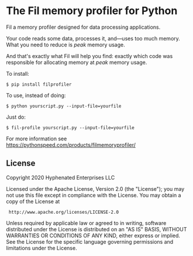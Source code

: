 # The Fil memory profiler for Python

Fil a memory profiler designed for data processing applications.

Your code reads some data, processes it, and—uses too much memory.
What you need to reduce is _peak_ memory usage.

And that's exactly what Fil will help you find: exactly which code was responsible for allocating memory at _peak_ memory usage.

To install:

```
$ pip install filprofiler
```

To use, instead of doing:

```
$ python yourscript.py --input-file=yourfile
```

Just do:

```
$ fil-profile yourscript.py --input-file=yourfile
```

For more information see https://pythonspeed.com/products/filmemoryprofiler/

## License

Copyright 2020 Hyphenated Enterprises LLC

Licensed under the Apache License, Version 2.0 (the "License");
you may not use this file except in compliance with the License.
You may obtain a copy of the License at

     http://www.apache.org/licenses/LICENSE-2.0

Unless required by applicable law or agreed to in writing, software
distributed under the License is distributed on an "AS IS" BASIS,
WITHOUT WARRANTIES OR CONDITIONS OF ANY KIND, either express or implied.
See the License for the specific language governing permissions and
limitations under the License.
